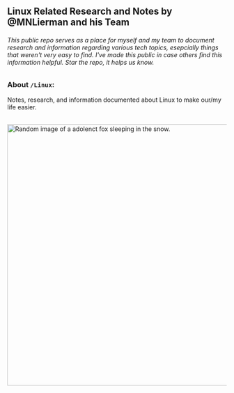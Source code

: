 ## Linux Related Research and Notes by @MNLierman and his Team
###### This public repo serves as a place for myself and my team to document research and information regarding various tech topics, esepcially things that weren't very easy to find. I've made this public in case others find this information helpful. Star the repo, it helps us know.

### About `/Linux`:
Notes, research, and information documented about Linux to make our/my life easier.

<br/>

<img src="https://github.com/user-attachments/assets/0711fb0f-1c0e-4182-8a48-07cfc7edcf22" width=600 alt="Random image of a adolenct fox sleeping in the snow." title="Random image of a adolenct fox sleeping in the snow." />


